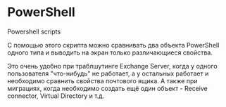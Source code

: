# PowerShell
Powershell scripts

С помощью этого скрипта можно сравнивать два объекта PowerShell одного типа и выводить на экран только различающиеся свойства.

Это очень удобно при траблшутинге Exchange Server, когда у одного пользователя "что-нибудь" не работает, а у остальных работает и необходимо сравнить свойства почтового ящика.
А также при миграциях, когда необходимо создать ещё один объект - Receive  connector, Virtual Directory и т.д.

